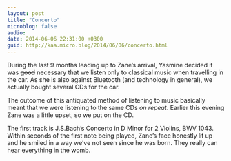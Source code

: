 ```yaml
---
layout: post
title: "Concerto"
microblog: false
audio: 
date: 2014-06-06 22:31:00 +0300
guid: http://kaa.micro.blog/2014/06/06/concerto.html
---
```

<p>During the last 9 months leading up to Zane&rsquo;s arrival, Yasmine decided it was <s>good</s> necessary that we listen only to classical music when travelling in the car. As she is also against Bluetooth (and technology in general), we actually bought several CDs for the car.</p>

<p>The outcome of this antiquated method of listening to music basically meant that we were listening to the same CDs <em>on repeat</em>. Earlier this evening Zane was a little upset, so we put on the CD.</p>

<p>The first track is J.S.Bach&rsquo;s Concerto in D Minor for 2 Violins, BWV 1043. Within seconds of the first note being played, Zane&rsquo;s face honestly lit up and he smiled in a way we&rsquo;ve not seen since he was born. They really can hear everything in the womb.</p>
